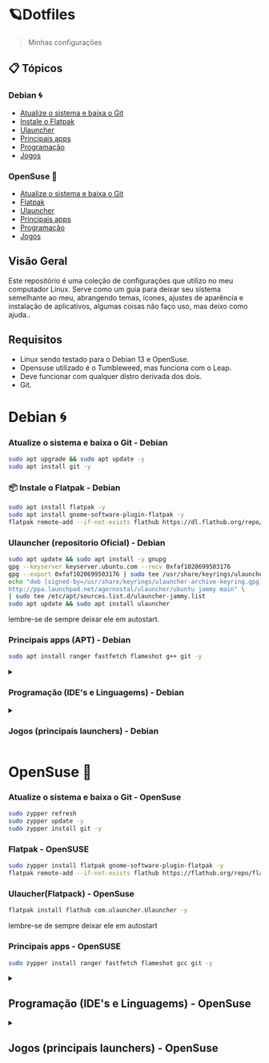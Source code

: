 # 🪐Dotfiles

> Minhas configurações

## 📋 Tópicos
### Debian 🌀
- [Atualize o sistema e baixa o Git](#atualize-o-sistema-e-baixa-o-git---debian)
- [Instale o Flatpak](#instale-o-flatpak---debian)
- [Ulauncher](#ulauncher-repositorio-oficial---debian)
- [Principais apps](#principais-apps-apt---debian)
- [Programação](#programação-ides-e-linguagems---debian)
- [Jogos](#jogos-principais-launchers---debian)

<div></div>

### OpenSuse 🦎
- [Atualize o sistema e baixa o Git](#atualize-o-sistema-e-baixa-o-git---opensuse)
- [Flatpak](#flatpak---opensuse)
- [Ulauncher](#ulaucherflatpack---opensuse)
- [Principais apps](#principais-apps---opensuse)
- [Programação](#programação-ides-e-linguagems---opensuse)
- [Jogos](#jogos-principais-launchers---opensuse)


## Visão Geral 

Este repositório é uma coleção de configurações que utilizo no meu computador Linux. Serve como um guia para deixar seu sistema semelhante ao meu, abrangendo temas, ícones, ajustes de aparência e instalação de aplicativos, algumas coisas não faço uso, mas deixo como ajuda..

## Requisitos

  - Linux sendo testado para o Debian 13 e OpenSuse.
  - Opensuse utilizado é o Tumbleweed, mas funciona com o Leap. 
  - Deve funcionar com qualquer distro derivada dos dois.
  - Git.

# Debian 🌀

### Atualize o sistema e baixa o Git - Debian
```bash
sudo apt upgrade && sudo apt update -y 
sudo apt install git -y
```

### 📦 Instale o Flatpak - Debian
```bash
sudo apt install flatpak -y
sudo apt install gnome-software-plugin-flatpak -y
flatpak remote-add --if-not-exists flathub https://dl.flathub.org/repo/flathub.flatpakrepo
```

### Ulauncher (repositorio Oficial) - Debian
```bash
sudo apt update && sudo apt install -y gnupg
gpg --keyserver keyserver.ubuntu.com --recv 0xfaf1020699503176
gpg --export 0xfaf1020699503176 | sudo tee /usr/share/keyrings/ulauncher-archive-keyring.gpg > /dev/null
echo "deb [signed-by=/usr/share/keyrings/ulauncher-archive-keyring.gpg] \
http://ppa.launchpad.net/agornostal/ulauncher/ubuntu jammy main" \
| sudo tee /etc/apt/sources.list.d/ulauncher-jammy.list
sudo apt update && sudo apt install ulauncher
```
lembre-se de sempre deixar ele em autostart.

### Principais apps (APT) - Debian
```bash
sudo apt install ranger fastfetch flameshot g++ git -y
```


<details> <summary> <h3> Programação (IDE's e Linguagems) - Debian  </summary>
    
  ### Vscode (repositorio Oficial)
  ```bash
      sudo apt install wget gpg -y
      wget -qO- https://packages.microsoft.com/keys/microsoft.asc | gpg --dearmor > packages.microsoft.gpg
      sudo install -o root -g root -m 644 packages.microsoft.gpg /usr/share/keyrings/
      sudo sh -c 'echo "deb [arch=amd64 signed-by=/usr/share/keyrings/packages.microsoft.gpg] \
      https://packages.microsoft.com/repos/code stable main" > /etc/apt/sources.list.d/vscode.list'
      rm -f packages.microsoft.gpg
      sudo apt update
      sudo apt install code -y
  ```
  ## Vscode (Extensões)
  ```bash
  code --install-extension ms-vscode.cpptools
  code --install-extension ms-vscode.cpptools-extension-pack
  code --install-extension franneck94.c-cpp-runner
  code --install-extension ms-vscode.cmake-tools
  code --install-extension ecmel.vscode-html-css
  code --install-extension ritwickdey.liveserver
  code --install-extension enkia.tokyo-night
  code --install-extension bmewburn.vscode-intelephense-clie  
  code --disable-extension GitHub.copilot
  code --disable-extension @builtin php
  ```

  ### Java (OpenJDK completo)
   ```bash
   sudo apt install default-jdk -y
   ```
  ### Python 
  ```bash
  sudo apt install python3 python3-pip python3-venv python3-dev build-essential -y
  ```
  ### C/C++ 
  ```bash
  sudo apt install build-essential gdb -y
  ```
  ### PHP (LAMP)
  ```bash
  sudo apt install apache2 mariadb-server php libapache2-mod-php php-mysql -y
  sudo systemctl enable apache2 mariadb
  sudo systemctl start apache2 mariadb
  sudo chmod 777 /var/www/html

  ```
  ### PostgreSQL 
  ```bash
  sudo apt install postgresql -y 
  ```

  ### Geany (IDE)
  ```bash
  sudo apt install geany -y
  ```

  ### Micro (Text Editor)
  sudo apt install micro -y

  ### Todas.
   ```bash
      sudo apt install wget gpg -y
      wget -qO- https://packages.microsoft.com/keys/microsoft.asc | gpg --dearmor > packages.microsoft.gpg
      sudo install -o root -g root -m 644 packages.microsoft.gpg /usr/share/keyrings/
      sudo sh -c 'echo "deb [arch=amd64 signed-by=/usr/share/keyrings/packages.microsoft.gpg] \
      https://packages.microsoft.com/repos/code stable main" > /etc/apt/sources.list.d/vscode.list'
      rm -f packages.microsoft.gpg
      sudo apt update
      sudo apt install code -y
      sudo apt install default-jdk -y
      sudo apt install python3 python3-pip python3-venv python3-dev build-essential -y
      sudo apt install build-essential gdb -y
      sudo apt install apache2 mariadb-server php libapache2-mod-php php-mysql -y
      sudo systemctl enable apache2 mariadb
      sudo systemctl start apache2 mariadb
      sudo chmod 777 /var/www/html
      sudo apt install postgresql -y 
      sudo apt install geany -y
      sudo apt micro -y
  ```
</details>

<details> <summary> <h3> Jogos (principais launchers) - Debian </summary>

  ### Steam (ativa os repositorios non-free e baixa steam)
  ```bash
  sudo dpkg --add-architecture i386
  sudo apt update
  sudo apt install steam -y
  ```
  ### Heroic Laucher (epic games)
  ```bash
  flatpak install flathub com.heroicgameslauncher.hgl
  sudo reboot
  ```
  ### Minecraft (prism Launcher)
  ```bash
  flatpak install flathub org.prismlauncher.PrismLauncher
  ```
  ### Roblox (Sober)
  ```bash
  flatpak install flathub org.vinegarhq.Sober
  ```
</details>


# OpenSuse 🦎 

### Atualize o sistema e baixa o Git - OpenSuse
```bash
sudo zypper refresh
sudo zypper update -y
sudo zypper install git -y
```

### Flatpak - OpenSUSE
```bash
sudo zypper install flatpak gnome-software-plugin-flatpak -y
flatpak remote-add --if-not-exists flathub https://flathub.org/repo/flathub.flatpakrepo
```
### Ulaucher(Flatpack) - OpenSuse
```bash
flatpak install flathub com.ulauncher.Ulauncher -y
```
lembre-se de sempre deixar ele em autostart

### Principais apps - OpenSUSE
```bash
sudo zypper install ranger fastfetch flameshot gcc git -y
```

<details> <summary> <h2> Programação (IDE's e Linguagems) - OpenSuse </summary> 


### Vscode - OpenSuse
```bash
zypper ar -cf https://download.opensuse.org/repositories/devel:/tools:/ide:/vscode/openSUSE_Tumbleweed devel_tools_ide_vscode
zypper in code
```

## Vscode (Extensões)
```bash
code --install-extension ms-vscode.cpptools
code --install-extension ms-vscode.cpptools-extension-pack
code --install-extension franneck94.c-cpp-runner
code --install-extension ms-vscode.cmake-tools
code --install-extension ecmel.vscode-html-css
code --install-extension ritwickdey.liveserver
code --install-extension enkia.tokyo-night
code --install-extension bmewburn.vscode-intelephense-clie  
code --disable-extension GitHub.copilot
code --disable-extension @builtin php
```
### Java
```bash
sudo zypper install java-17-openjdk -y
```

### Python
```bash
sudo zypper install python3 python3-pip python3-venv python3-devel gcc make -y
```

### C/C++
```bash
sudo zypper install gcc gcc-c++ gdb make -y
```

### PHP (LAMP)
```bash
sudo zypper install apache2 mariadb mariadb-tools php7 php7-mysql apache2-mod_php7 -y
sudo systemctl enable apache2
sudo systemctl start apache2
sudo systemctl enable mariadb
sudo systemctl start mariadb
sudo chmod 777 /srv/www/htdocs
```

### PostgreSQL
```bash
sudo zypper install postgresql-server postgresql-contrib -y
sudo systemctl enable postgresql
sudo systemctl start postgresql
```

### Geany
```bash
sudo zypper install geany -y
```

### Micro
```bash
sudo zypper install micro -y
```

### Todas
```bash
zypper ar -cf https://download.opensuse.org/repositories/devel:/tools:/ide:/vscode/openSUSE_Tumbleweed devel_tools_ide_vscode
zypper in code
code --install-extension ms-vscode.cpptools
code --install-extension ms-vscode.cpptools-extension-pack
code --install-extension franneck94.c-cpp-runner
code --install-extension ms-vscode.cmake-tools
code --install-extension ecmel.vscode-html-css
code --install-extension ritwickdey.liveserver
code --install-extension enkia.tokyo-night
code --install-extension bmewburn.vscode-intelephense-clie
code --disable-extension GitHub.copilot
code --disable-extension @builtin php
sudo zypper install -y java-17-openjdk python3 python3-pip python3-venv python3-devel gcc gcc-c++ gdb make apache2 mariadb mariadb-tools php7 php7-mysql apache2-mod_php7 postgresql-server postgresql-contrib geany micro-editor
sudo systemctl enable --now apache2
sudo systemctl enable --now mariadb
sudo systemctl enable --now postgresql
sudo chmod 777 /srv/www/htdocs

```
</details>

<details>
  <summary> <h2> Jogos (principais launchers) - OpenSuse </h2> </summary>

### Steam
```bash
sudo zypper install steam -y
```

### Heroic Launcher
```bash
flatpak install flathub com.heroicgameslauncher.hgl -y
sudo reboot
```

### Minecraft (Prism Launcher)
```bash
flatpak install flathub org.prismlauncher.PrismLauncher -y
```

### Roblox (Sober)
```bash
flatpak install flathub org.vinegarhq.Sober -y
</details>
